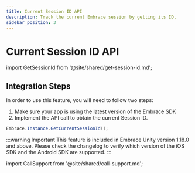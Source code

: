 ```yaml
---
title: Current Session ID API
description: Track the current Embrace session by getting its ID.
sidebar_position: 3
---
```


# Current Session ID API

import GetSessionId from '@site/shared/get-session-id.md';

<GetSessionId />

## Integration Steps

In order to use this feature, you will need to follow two steps:

1. Make sure your app is using the latest version of the Embrace SDK
2. Implement the API call to obtain the current Session ID.

```cs
Embrace.Instance.GetCurrentSessionId();
```

:::warning Important
This feature is included in Embrace Unity version 1.18.0 and above. Please check the changelog to verify which version of the iOS SDK and the Android SDK are supported.
:::

import CallSupport from '@site/shared/call-support.md';

<CallSupport />